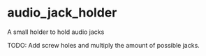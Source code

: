 # audio_jack_holder
A small holder to hold audio jacks

TODO: Add screw holes and multiply the amount of possible jacks.
